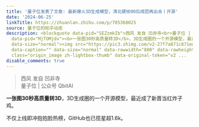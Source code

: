 ```yaml
---
title: '量子位发表了文章: 最新爆火3D生成模型，清北硬核00后成团再出击丨开源'
date: '2024-06-25'
linkTitle: https://zhuanlan.zhihu.com/p/705368025
source: 量子位的知乎动态
description: <blockquote data-pid="SEZzmkIb">西风 发自 凹非寺<br>量子位 | 公众号 QbitAI</blockquote><p
  data-pid="MjTOMjdv"><b>一张图30秒高质量转3D</b>，3D生成圈的一个开源模型，最近成了新晋当红炸子鸡。</p><p data-pid="MDZgUZaI">不仅上线即冲抱抱脸热榜，GitHub也已揽星超1.6k。</p><figure
  data-size="normal"><img src="https://pic3.zhimg.com/v2-27f7a871c871ed0d55daefd3de70030a.jpg"
  data-caption="" data-size="normal" data-rawwidth="800" data-rawheight="444" data-thumbnail="https://pic3.zhimg.com/v2-27f7a871c871ed0d55daefd3de70030a_b.jpg"
  class="origin_image zh-lightbox-thumb" data-original-token="v2 ...
disable_comments: true
---
```

<blockquote data-pid="SEZzmkIb">西风 发自 凹非寺<br>量子位 | 公众号 QbitAI</blockquote><p data-pid="MjTOMjdv"><b>一张图30秒高质量转3D</b>，3D生成圈的一个开源模型，最近成了新晋当红炸子鸡。</p><p data-pid="MDZgUZaI">不仅上线即冲抱抱脸热榜，GitHub也已揽星超1.6k。</p><figure data-size="normal"><img src="https://pic3.zhimg.com/v2-27f7a871c871ed0d55daefd3de70030a.jpg" data-caption="" data-size="normal" data-rawwidth="800" data-rawheight="444" data-thumbnail="https://pic3.zhimg.com/v2-27f7a871c871ed0d55daefd3de70030a_b.jpg" class="origin_image zh-lightbox-thumb" data-original-token="v2 ...